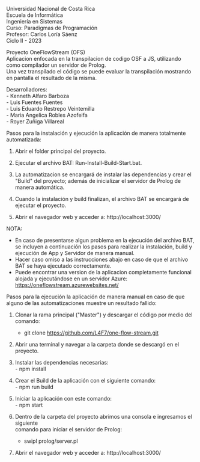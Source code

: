 Universidad Nacional de Costa Rica  <br />
Escuela de Informática  <br />
Ingeniería en Sistemas  <br />
Curso: Paradigmas de Programación  <br />
Profesor: Carlos Loría Sáenz  <br />
Ciclo II - 2023  <br />

Proyecto OneFlowStream (OFS)  <br />
    Aplicacion enfocada en la transpilacion de codigo OSF a JS, utilizando como compilador un servidor de Prolog. <br />
    Una vez transpilado el código se puede evaluar la transpilación mostrando en pantalla el resultado de la misma.

Desarrolladores: <br />
    - Kenneth Alfaro Barboza <br />
    - Luis Fuentes Fuentes <br />
    - Luis Eduardo Restrepo Veintemilla <br />
    - Maria Angelica Robles Azofeifa <br />
    - Royer Zuñiga Villareal <br />


Pasos para la instalación y ejecución la aplicación de manera totalmente automatizada:

1. Abrir el folder principal del proyecto.  <br />

2. Ejecutar el archivo BAT: Run-Install-Build-Start.bat.  <br />

3. La automatizacion se encargará de instalar las dependencias y crear el "Build" del proyecto; además de inicializar el servidor de Prolog de manera automática.  <br />

4. Cuando la instalación y build finalizan, el archivo BAT se encargará de ejecutar el proyecto.  <br />

5. Abrir el navegador web y acceder a: http://localhost:3000/  <br />

NOTA: 
 - En caso de presentarse algun problema en la ejecución del archivo BAT, se incluyen a continuación los pasos para realizar la instalación, build y ejecución de App y Servidor de manera manual.
 - Hacer caso omiso a las instrucciones abajo en caso de que el archivo BAT se haya ejecutado correctamente.
 - Puede encontrar una version de la aplicacion completamente funcional alojada y ejecutándose en un servidor Azure: https://oneflowstream.azurewebsites.net/

Pasos para la ejecución la aplicación de manera manual en caso de que alguno de las automatizaciones muestre un resultado fallido:

1. Clonar la rama principal ("Master") y descargar el código por medio del comando:  <br />

	- git clone https://github.com/L4F7/one-flow-stream.git

2. Abrir una terminal y navegar a la carpeta donde se descargó en el proyecto.


3. Instalar las dependencias necesarias: <br />
          - npm install

4. Crear el Build de la aplicación con el siguiente comando: <br />
          - npm run build

5. Iniciar la aplicación con este comando: <br />
         - npm start

6. Dentro de la carpeta del proyecto abrimos una consola e ingresamos el siguiente <br />
   comando para iniciar el servidor de Prolog:  <br />
	 - swipl prolog/server.pl
    
8. Abrir el navegador web y acceder a: http://localhost:3000/